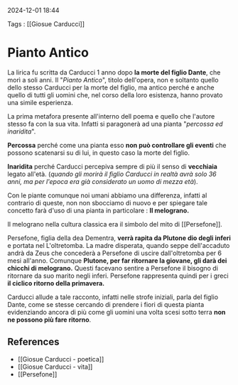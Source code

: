 2024-12-01 18:44

Tags : [[Giosue Carducci]]

# Pianto Antico

La lirica fu scritta da Carducci 1 anno dopo **la morte del figlio Dante**, che morì a soli  anni. Il "*Pianto Antico*", titolo dell'opera, non e soltanto quello dello stesso Carducci per la morte del figlio, ma antico perché e anche quello di tutti gli uomini che, nel corso della loro esistenza, hanno provato una simile esperienza.

La prima metafora presente all'interno dell poema e quello che l'autore stesso fa con la sua vita. Infatti si paragonerà ad una pianta "*percossa ed inaridita*". 

**Percossa** perché come una pianta esso **non può controllare gli eventi** che possono scatenarsi su di lui, in questo caso la morte del figlio.

**Inaridita** perché Carducci percepiva sempre di più il senso di **vecchiaia** legato all'età. (*quando gli morirà il figlio Carducci in realtà avrà solo 36 anni, ma per l'epoca era già considerato un uomo di mezza età*).

Con le piante comunque noi umani abbiamo una differenza, infatti al contrario di queste, non non sbocciamo di nuovo e per spiegare tale concetto farà d'uso di una pianta in particolare : **Il melograno.**

Il melograno nella cultura classica era il simbolo del mito di [[Persefone]].

Persefone, figlia della dea Dementra, **verrà rapita da Plutone dio degli inferi** e portata nel L'oltretomba. La madre disperata, quando seppe dell'accaduto andrà da Zeus che concederà a Persefone di uscire dall'oltretomba per 6 mesi all'anno. Comunque **Plutone, per  far ritornare la giovane, gli darà dei chicchi di melograno.** Questi facevano sentire a Persefone il bisogno di ritornare da suo marito negli inferi. Persefone rappresenta quindi per i greci **il ciclico ritorno della primavera.**

Carducci allude a tale racconto, infatti nelle strofe iniziali, parla del figlio Dante, come se stesse cercando di prendere i fiori di questa pianta evidenziando ancora di più come gli uomini una volta scesi sotto terra **non ne possono più fare ritorno**.

## References

- [[Giosue Carducci - poetica]]
- [[Giosue Carducci - vita]]
- [[Persefone]]